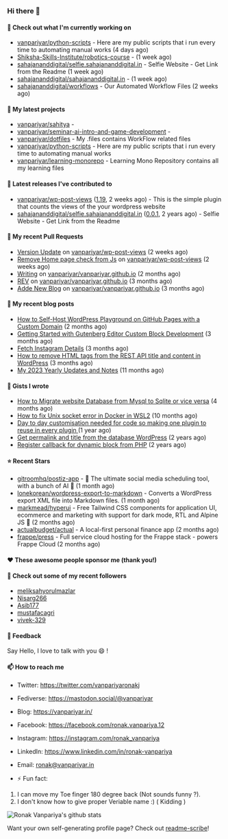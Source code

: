 ### Hi there 👋

#### 👷 Check out what I'm currently working on

- [vanpariyar/python-scripts](https://github.com/vanpariyar/python-scripts) - Here are my public scripts that i run every time to automating manual works (4 days ago)
- [Shiksha-Skills-Institute/robotics-course](https://github.com/Shiksha-Skills-Institute/robotics-course) -  (1 week ago)
- [sahajananddigital/selfie.sahajananddigital.in](https://github.com/sahajananddigital/selfie.sahajananddigital.in) - Selfie Website - Get Link from the Readme (1 week ago)
- [sahajananddigital/sahajananddigital.in](https://github.com/sahajananddigital/sahajananddigital.in) -  (1 week ago)
- [sahajananddigital/workflows](https://github.com/sahajananddigital/workflows) - Our Automated Workflow Files (2 weeks ago)

#### 🌱 My latest projects

- [vanpariyar/sahitya](https://github.com/vanpariyar/sahitya) - 
- [vanpariyar/seminar-ai-intro-and-game-development](https://github.com/vanpariyar/seminar-ai-intro-and-game-development) - 
- [vanpariyar/dotfiles](https://github.com/vanpariyar/dotfiles) - My .files contains WorkFlow related files
- [vanpariyar/python-scripts](https://github.com/vanpariyar/python-scripts) - Here are my public scripts that i run every time to automating manual works
- [vanpariyar/learning-monorepo](https://github.com/vanpariyar/learning-monorepo) - Learning Mono Repository contains all my learning files

#### 🔭 Latest releases I've contributed to

- [vanpariyar/wp-post-views](https://github.com/vanpariyar/wp-post-views) ([1.19](https://github.com/vanpariyar/wp-post-views/releases/tag/1.19), 2 weeks ago) - This is the simple plugin that counts the views of the your wordpress website
- [sahajananddigital/selfie.sahajananddigital.in](https://github.com/sahajananddigital/selfie.sahajananddigital.in) ([0.0.1](https://github.com/sahajananddigital/selfie.sahajananddigital.in/releases/tag/0.0.1), 2 years ago) - Selfie Website - Get Link from the Readme

#### 🔨 My recent Pull Requests

- [Version Update](https://github.com/vanpariyar/wp-post-views/pull/41) on [vanpariyar/wp-post-views](https://github.com/vanpariyar/wp-post-views) (2 weeks ago)
- [Remove Home page check from Js](https://github.com/vanpariyar/wp-post-views/pull/40) on [vanpariyar/wp-post-views](https://github.com/vanpariyar/wp-post-views) (2 weeks ago)
- [Writing](https://github.com/vanpariyar/vanpariyar.github.io/pull/32) on [vanpariyar/vanpariyar.github.io](https://github.com/vanpariyar/vanpariyar.github.io) (2 months ago)
- [REV](https://github.com/vanpariyar/vanpariyar.github.io/pull/31) on [vanpariyar/vanpariyar.github.io](https://github.com/vanpariyar/vanpariyar.github.io) (3 months ago)
- [Adde New Blog](https://github.com/vanpariyar/vanpariyar.github.io/pull/30) on [vanpariyar/vanpariyar.github.io](https://github.com/vanpariyar/vanpariyar.github.io) (3 months ago)

#### 📜 My recent blog posts

- [How to Self-Host WordPress Playground on GitHub Pages with a Custom Domain](https://vanpariyar.in/blog/how-to-self-host-wordpress-playground-on-github-pages-with-a-custom-domain/) (2 months ago)
- [Getting Started with Gutenberg Editor Custom Block Development](https://vanpariyar.in/blog/how-to-start-with-gutenberg-editor-custom-block-development/) (3 months ago)
- [Fetch Instagram Details](https://vanpariyar.in/blog/fetch-instagram-details/) (3 months ago)
- [How to remove HTML tags from the REST API title and content in WordPress](https://vanpariyar.in/blog/how-to-remove-html-tags-from-the-rest-api-title-and-content-in-wordpress/) (3 months ago)
- [My 2023 Yearly Updates and Notes](https://vanpariyar.in/blog/my-2023-yearly-updates-and-notes/) (11 months ago)

#### 📓 Gists I wrote

- [How to Migrate website Database from Mysql to Sqlite or vice versa](https://gist.github.com/720f04a57721e24eb2af2b1112ec89c4) (4 months ago)
- [How to fix Unix socket error in Docker in WSL2](https://gist.github.com/c3e90157b6aec1f19ae9462941412672) (10 months ago)
- [Day to day customisation needed for code so making one plugin to reuse in every plugin ](https://gist.github.com/95880b458a6110bb9f4d8c588cb4f119) (1 year ago)
- [Get permalink and title from the database WordPress](https://gist.github.com/d955fc9b1678f61b5839d306fa0ab55a) (2 years ago)
- [Register callback for dynamic block from PHP](https://gist.github.com/c31889716cefaa9dec24a40e0beb086f) (2 years ago)

#### ⭐ Recent Stars

- [gitroomhq/postiz-app](https://github.com/gitroomhq/postiz-app) - 📨 The ultimate social media scheduling tool, with a bunch of AI  🤖 (1 month ago)
- [lonekorean/wordpress-export-to-markdown](https://github.com/lonekorean/wordpress-export-to-markdown) - Converts a WordPress export XML file into Markdown files. (1 month ago)
- [markmead/hyperui](https://github.com/markmead/hyperui) - Free Tailwind CSS components for application UI, ecommerce and marketing with support for dark mode, RTL and Alpine JS 🚀 (2 months ago)
- [actualbudget/actual](https://github.com/actualbudget/actual) - A local-first personal finance app (2 months ago)
- [frappe/press](https://github.com/frappe/press) - Full service cloud hosting for the Frappe stack - powers Frappe Cloud (2 months ago)

#### ❤️ These awesome people sponsor me (thank you!)


#### 👯 Check out some of my recent followers

- [meliksahyorulmazlar](https://github.com/meliksahyorulmazlar)
- [Nisarg266](https://github.com/Nisarg266)
- [Asib177](https://github.com/Asib177)
- [mustafacagri](https://github.com/mustafacagri)
- [vivek-329](https://github.com/vivek-329)

#### 💬 Feedback

Say Hello, I love to talk with you :smile: !

#### 📫 How to reach me

- Twitter: https://twitter.com/vanpariyaronakj
- Fediverse: https://mastodon.social/@vanpariyar
- Blog: https://vanpariyar.in/
- Facebook: https://facebook.com/ronak.vanpariya.12
- Instagram: https://instagram.com/ronak_vanpariya
- LinkedIn: https://www.linkedin.com/in/ronak-vanpariya
- Email: ronak@vanpariyar.in

- ⚡ Fun fact:

1. I can move my Toe finger 180 degree back (Not sounds funny ?).
2. I don't know how to give proper Veriable name :) ( Kidding )

![Ronak Vanpariya's github stats](https://github-readme-stats.vercel.app/api?username=vanpariyar&show_icons=true&hide_border=true)

Want your own self-generating profile page? Check out [readme-scribe](https://github.com/muesli/readme-scribe)!

